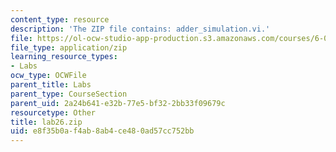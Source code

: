 ```yaml
---
content_type: resource
description: 'The ZIP file contains: adder_simulation.vi.'
file: https://ol-ocw-studio-app-production.s3.amazonaws.com/courses/6-071j-introduction-to-electronics-signals-and-measurement-spring-2006/e8f35b0af4ab8ab4ce480ad57cc752bb_lab26.zip
file_type: application/zip
learning_resource_types:
- Labs
ocw_type: OCWFile
parent_title: Labs
parent_type: CourseSection
parent_uid: 2a24b641-e32b-77e5-bf32-2bb33f09679c
resourcetype: Other
title: lab26.zip
uid: e8f35b0a-f4ab-8ab4-ce48-0ad57cc752bb
---
```

